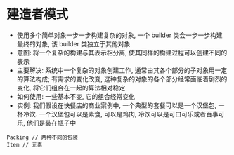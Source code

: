 #  建造者模式

* 使用多个简单对象一步一步构建复杂的对象, 一个 builder 类会一步一步构建最终的对象, 该 builder 类独立于其他对象
* 意图: 将一个复杂的构建与其表示相分离, 使其同样的构建过程可以创建不同的表示
* 主要解决: 系统中一个复杂的对象创建工作, 通常由其各个部分的子对象用一定的算法构成; 有需求的变化改变, 这种复杂的对象的各个部分经常面临着剧烈的变化, 将它们组合在一起的算法相对稳定
* 如何使用: 一些基本不变, 它的组合经常变化
* 实例: 我们假设在快餐店的商业案例中, 一个典型的套餐可以是一个汉堡包, 一杯冷饮. 一个汉堡包可以是素食, 可以是鸡肉, 冷饮可以是可口可乐或者百事可乐, 他们是装在瓶子中


```
Packing // 两种不同的包装
Item // 元素 
```

